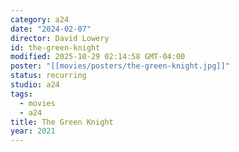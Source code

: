 ```yaml
---
category: a24
date: "2024-02-07"
director: David Lowery
id: the-green-knight
modified: 2025-10-29 02:14:58 GMT-04:00
poster: "[[movies/posters/the-green-knight.jpg]]"
status: recurring
studio: a24
tags:
  - movies
  - a24
title: The Green Knight
year: 2021
---
```

